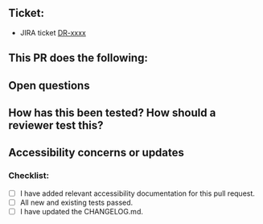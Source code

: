 ## Ticket:

- JIRA ticket [DR-xxxx](url)

## This PR does the following:

<!-- What has been updated or added in this PR? -->

## Open questions

<!-- Any questions you want to ask the reviewer? -->

## How has this been tested? How should a reviewer test this?

<!--- Please describe in detail how you tested your changes. -->

## Accessibility concerns or updates

<!--- Describe any accessibility concerns or updates that were made that should be known. -->

### Checklist:

<!--- Go over all the following points, and put an `x` in all the boxes that apply. -->
<!--- If you're unsure about any of these, don't hesitate to ask. We're here to help! -->

- [ ] I have added relevant accessibility documentation for this pull request.
- [ ] All new and existing tests passed.
- [ ] I have updated the CHANGELOG.md.
